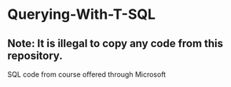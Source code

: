 # Querying-With-T-SQL

## Note: It is illegal to copy any code from this repository.

SQL code from course offered through Microsoft
